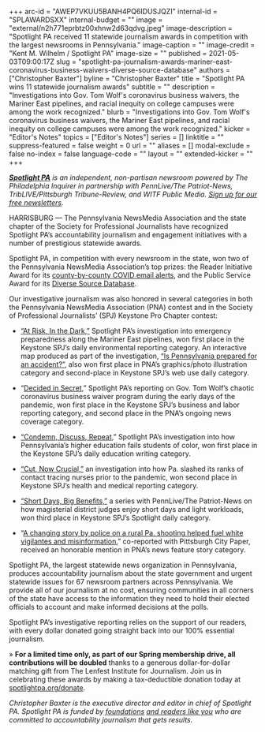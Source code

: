 +++
arc-id = "AWEP7VKUU5BANH4PQ6IDUSJQZI"
internal-id = "SPLAWARDSXX"
internal-budget = ""
image = "external/n2h771eprbtz00xhnw2d63qdvg.jpeg"
image-description = "Spotlight PA received 11 statewide journalism awards in competition with the largest newsrooms in Pennsylvania."
image-caption = ""
image-credit = "Kent M. Wilhelm / Spotlight PA"
image-size = ""
published = 2021-05-03T09:00:17Z
slug = "spotlight-pa-journalism-awards-mariner-east-coronavirus-business-waivers-diverse-source-database"
authors = ["Christopher Baxter"]
byline = "Christopher Baxter"
title = "Spotlight PA wins 11 statewide journalism awards"
subtitle = ""
description = "Investigations into Gov. Tom Wolf's coronavirus business waivers, the Mariner East pipelines, and racial inequity on college campuses were among the work recognized."
blurb = "Investigations into Gov. Tom Wolf's coronavirus business waivers, the Mariner East pipelines, and racial inequity on college campuses were among the work recognized."
kicker = "Editor's Notes"
topics = ["Editor's Notes"]
series = []
linktitle = ""
suppress-featured = false
weight = 0
url = ""
aliases = []
modal-exclude = false
no-index = false
language-code = ""
layout = ""
extended-kicker = ""
+++

<a href="https://lesspage.com/"><i><b>Spotlight PA</b></i></a><i> is an independent, non-partisan newsroom powered by The Philadelphia Inquirer in partnership with PennLive/The Patriot-News, TribLIVE/Pittsburgh Tribune-Review, and WITF Public Media. </i><a href="https://lesspage.com/newsletters"><i>Sign up for our free newsletters</i></a><i>.</i>

HARRISBURG — The Pennsylvania NewsMedia Association and the state chapter of the Society for Professional Journalists have recognized Spotlight PA’s accountability journalism and engagement initiatives with a number of prestigious statewide awards.

Spotlight PA, in competition with every newsroom in the state, won two of the Pennsylvania NewsMedia Association’s top prizes: the Reader Initiative Award for its <a href="https://lesspage.com/newsletters/covid/">county-by-county COVID email alerts</a>, and the Public Service Award for its <a href="https://sources.spotlightpa.org/">Diverse Source Database</a>.

<script src="https://lesspage.com/embed.js" async></script><div data-spl-embed-version="1" data-spl-src="https://lesspage.com/embeds/donate/?teaser_text=Our%20members%20allow%20Spotlight%20PA%20to%20keep%20our%20vital%20investigative%20journalism%20free%20and%20available%20to%20all.%20%3Cb%3ESupport%20our%20local%20journalism%20today%2C%20and%20all%20contributions%20will%20be%20DOUBLED.%3C%2Fb%3E&cta_text=YES%2C%20DOUBLE%20MY%20GIFT&eyebrow_text=SPRING%20MEMBERSHIP%20DRIVE"></div>

Our investigative journalism was also honored in several categories in both the Pennsylvania NewsMedia Association (PNA) contest and in the Society of Professional Journalists’ (SPJ) Keystone Pro Chapter contest:

- <a href="https://lesspage.com/series/mariner-east-pipeline/">“At Risk, In the Dark,”</a> Spotlight PA’s investigation into emergency preparedness along the Mariner East pipelines, won first place in the Keystone SPJ’s daily environmental reporting category. An interactive map produced as part of the investigation, <a href="https://lesspage.com/news/2020/10/mariner-east-pipeline-interactive-map-explore/">“Is Pennsylvania prepared for an accident?”</a>, also won first place in PNA’s graphics/photo illustration category and second-place in Keystone SPJ’s web use daily category.

- “<a href="https://lesspage.com/series/decided-in-secret/">Decided in Secret</a>,” Spotlight PA’s reporting on Gov. Tom Wolf’s chaotic coronavirus business waiver program during the early days of the pandemic, won first place in the Keystone SPJ’s business and labor reporting category, and second place in the PNA’s ongoing news coverage category.

- <a href="https://lesspage.com/news/2020/08/pennsylvania-public-universities-colleges-campus-racism/">“Condemn, Discuss, Repeat,</a>” Spotlight PA’s investigation into how Pennsylvania’s higher education fails students of color, won first place in the Keystone SPJ’s daily education writing category.

- <a href="https://lesspage.com/news/2020/04/pennsylvania-coronavirus-investigation-contact-tracing-nurses-budget-cuts/">“Cut, Now Crucial,”</a> an investigation into how Pa. slashed its ranks of contact tracing nurses prior to the pandemic, won second place in Keystone SPJ’s health and medical reporting category.

- <a href="https://lesspage.com/series/short-days-big-benefits/">“Short Days, Big Benefits,”</a> a series with PennLive/The Patriot-News on how magisterial district judges enjoy short days and light workloads, won third place in Keystone SPJ’s Spotlight daily category.

- “<a href="https://lesspage.com/news/2020/09/pa-state-police-bedford-shooting-civil-rights-marchers/">A changing story by police on a rural Pa. shooting helped fuel white vigilantes and misinformation</a>,” co-reported with Pittsburgh City Paper, received an honorable mention in PNA’s news feature story category.

<script src="https://lesspage.com/embed.js" async></script><div data-spl-embed-version="1" data-spl-src="https://lesspage.com/embeds/newsletter/"></div>

Spotlight PA, the largest statewide news organization in Pennsylvania, produces accountability journalism about the state government and urgent statewide issues for 67 newsroom partners across Pennsylvania. We provide all of our journalism at no cost, ensuring communities in all corners of the state have access to the information they need to hold their elected officials to account and make informed decisions at the polls.

Spotlight PA’s investigative reporting relies on the support of our readers, with every dollar donated going straight back into our 100% essential journalism.

» <b>For a limited time only, as part of our Spring membership drive, all contributions will be doubled</b> thanks to a generous dollar-for-dollar matching gift from The Lenfest Institute for Journalism. Join us in celebrating these awards by making a tax-deductible donation today at <a href="http://checkout.fundjournalism.org/memberform?org_id=spotlightpa&campaign=701f4000000TVuXAAW">spotlightpa.org/donate</a>.

<i>Christopher Baxter is the executive director and editor in chief of Spotlight PA. Spotlight PA is funded by</i><a href="https://lesspage.com/support"><i> foundations</i></a><i> </i><a href="https://lesspage.com/support"><i>and readers like you</i></a><i> who are committed to accountability journalism that gets results.</i>
